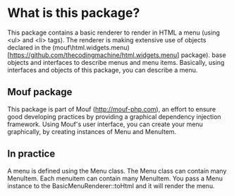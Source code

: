 What is this package?
=====================

This package contains a basic renderer to render in HTML a menu (using &lt;ul&gt; and &lt;li&gt; tags).
The renderer is making extensive use of objects declared in the (mouf\html.widgets.menu)[https://github.com/thecodingmachine/html.widgets.menu] package).
base objects and interfaces to describe menus and menu items.
Basically, using interfaces and objects of this package, you can describe a menu.

Mouf package
------------

This package is part of Mouf (http://mouf-php.com), an effort to ensure good developing practices by providing a graphical dependency injection framework.
Using Mouf's user interface, you can create your menu graphically, by creating instances of Menu and MenuItem.

In practice
-----------

A menu is defined using the Menu class.
The Menu class can contain many MenuItem. Each menuitem can contain many MenuItem.
You pass a Menu instance to the BasicMenuRenderer::toHtml and it will render the menu. 